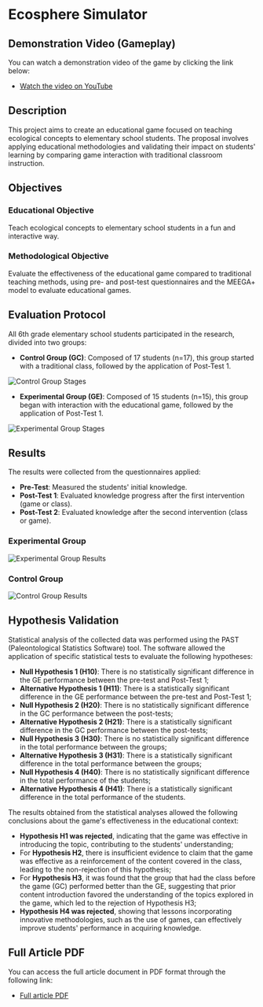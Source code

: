 # Ecosphere Simulator

## Demonstration Video (Gameplay)
You can watch a demonstration video of the game by clicking the link below:
- [Watch the video on YouTube](https://www.youtube.com/watch?v=1MzEc_t5kvw)

## Description
This project aims to create an educational game focused on teaching ecological concepts to elementary school students. The proposal involves applying educational methodologies and validating their impact on students' learning by comparing game interaction with traditional classroom instruction.

## Objectives

### Educational Objective
Teach ecological concepts to elementary school students in a fun and interactive way.

### Methodological Objective
Evaluate the effectiveness of the educational game compared to traditional teaching methods, using pre- and post-test questionnaires and the MEEGA+ model to evaluate educational games.

## Evaluation Protocol

All 6th grade elementary school students participated in the research, divided into two groups:

- **Control Group (GC)**: Composed of 17 students (n=17), this group started with a traditional class, followed by the application of Post-Test 1.

![Control Group Stages](Assets/Docs/etapa_grupo_controle.png)

- **Experimental Group (GE)**: Composed of 15 students (n=15), this group began with interaction with the educational game, followed by the application of Post-Test 1.

![Experimental Group Stages](Assets/Docs/etapa_grupo_experimental.png)

## Results
The results were collected from the questionnaires applied:

- **Pre-Test**: Measured the students' initial knowledge.
- **Post-Test 1**: Evaluated knowledge progress after the first intervention (game or class).
- **Post-Test 2**: Evaluated knowledge after the second intervention (class or game).

### Experimental Group
![Experimental Group Results](Assets/Docs/resultado_grupo_experimental.png)

### Control Group
![Control Group Results](Assets/Docs/resultado_grupo_controle.png)

## Hypothesis Validation
Statistical analysis of the collected data was performed using the PAST (Paleontological Statistics Software) tool. The software allowed the application of specific statistical tests to evaluate the following hypotheses:
- **Null Hypothesis 1 (H10)**: There is no statistically significant difference in the GE performance between the pre-test and Post-Test 1;
- **Alternative Hypothesis 1 (H11)**: There is a statistically significant difference in the GE performance between the pre-test and Post-Test 1;
- **Null Hypothesis 2 (H20)**: There is no statistically significant difference in the GC performance between the post-tests;
- **Alternative Hypothesis 2 (H21)**: There is a statistically significant difference in the GC performance between the post-tests;
- **Null Hypothesis 3 (H30)**: There is no statistically significant difference in the total performance between the groups;
- **Alternative Hypothesis 3 (H31)**: There is a statistically significant difference in the total performance between the groups;
- **Null Hypothesis 4 (H40)**: There is no statistically significant difference in the total performance of the students;
- **Alternative Hypothesis 4 (H41)**: There is a statistically significant difference in the total performance of the students.

The results obtained from the statistical analyses allowed the following conclusions about the game's effectiveness in the educational context:
- **Hypothesis H1 was rejected**, indicating that the game was effective in introducing the topic, contributing to the students' understanding;
- For **Hypothesis H2**, there is insufficient evidence to claim that the game was effective as a reinforcement of the content covered in the class, leading to the non-rejection of this hypothesis;
- For **Hypothesis H3**, it was found that the group that had the class before the game (GC) performed better than the GE, suggesting that prior content introduction favored the understanding of the topics explored in the game, which led to the rejection of Hypothesis H3;
- **Hypothesis H4 was rejected**, showing that lessons incorporating innovative methodologies, such as the use of games, can effectively improve students' performance in acquiring knowledge.

## Full Article PDF
You can access the full article document in PDF format through the following link:

- [Full article PDF](Assets/Docs/TCC___João_Eduardo_Krieger___EcoSphere__Um_Jogo_Sério_de_Simulação_de_Interações_Ecológicas_em_Ecossistemas.pdf)
